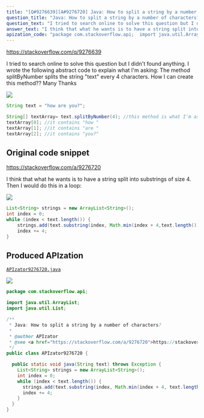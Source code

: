 ```yaml
---
title: "[Q#9276639][A#9276720] Java: How to split a string by a number of characters?"
question_title: "Java: How to split a string by a number of characters?"
question_text: "I tried to search online to solve this question but I didn't found anything. I wrote the following abstract code to explain what I'm asking: The method splitByNumber splits the string \"text\" every 4 characters. How I can create this method?? Many Thanks"
answer_text: "I think that what he wants is to have a string split into substrings of size 4. Then I would do this in a loop:"
apization_code: "package com.stackoverflow.api;  import java.util.ArrayList; import java.util.List;  /**  * Java: How to split a string by a number of characters?  *  * @author APIzator  * @see <a href=\"https://stackoverflow.com/a/9276720\">https://stackoverflow.com/a/9276720</a>  */ public class APIzator9276720 {    public static void java(String text) throws Exception {     List<String> strings = new ArrayList<String>();     int index = 0;     while (index < text.length()) {       strings.add(text.substring(index, Math.min(index + 4, text.length())));       index += 4;     }   } }"
---
```


https://stackoverflow.com/q/9276639

I tried to search online to solve this question but I didn&#x27;t found anything.
I wrote the following abstract code to explain what I&#x27;m asking:
The method splitByNumber splits the string &quot;text&quot; every 4 characters. How I can create this method??
Many Thanks


<div class="code-logo"><img src="/stackoverflow.png" /></div>

```java
String text = "how are you?";

String[] textArray= text.splitByNumber(4); //this method is what I'm asking
textArray[0]; //it contains "how "
textArray[1]; //it contains "are "
textArray[2]; //it contains "you?"
```


## Original code snippet

https://stackoverflow.com/a/9276720

I think that what he wants is to have a string split into substrings of size 4. Then I would do this in a loop:

<div class="code-logo"><img src="/stackoverflow.png" /></div>

```java
List<String> strings = new ArrayList<String>();
int index = 0;
while (index < text.length()) {
    strings.add(text.substring(index, Math.min(index + 4,text.length())));
    index += 4;
}
```

## Produced APIzation

[`APIzator9276720.java`](https://github.com/pasqualesalza/apization-temp-data/raw/master/search/APIzator9276720.java)

<div class="code-logo"><img src="/apizator.png" /></div>

```java
package com.stackoverflow.api;

import java.util.ArrayList;
import java.util.List;

/**
 * Java: How to split a string by a number of characters?
 *
 * @author APIzator
 * @see <a href="https://stackoverflow.com/a/9276720">https://stackoverflow.com/a/9276720</a>
 */
public class APIzator9276720 {

  public static void java(String text) throws Exception {
    List<String> strings = new ArrayList<String>();
    int index = 0;
    while (index < text.length()) {
      strings.add(text.substring(index, Math.min(index + 4, text.length())));
      index += 4;
    }
  }
}

```